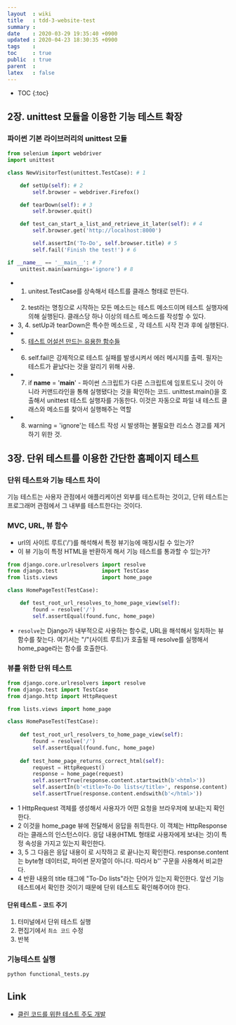 ```yaml
---
layout  : wiki
title   : tdd-3-website-test 
summary : 
date    : 2020-03-29 19:35:40 +0900
updated : 2020-04-23 18:30:35 +0900
tags    : 
toc     : true
public  : true
parent  : 
latex   : false
---
```

* TOC
{:toc}

## 2장. unittest 모듈을 이용한 기능 테스트 확장

### 파이썬 기본 라이브러리의 unittest 모듈

```python
from selenium import webdriver
import unittest

class NewVisitorTest(unittest.TestCase): # 1

    def setUp(self): # 2
        self.browser = webdriver.Firefox()

    def tearDown(self): # 3
        self.browser.quit()

    def test_can_start_a_list_and_retrieve_it_later(self): # 4
        self.browser.get('http://localhost:8000')

        self.assertIn('To-Do', self.browser.title) # 5
        self.fail('Finish the test!') # 6

if __name__ == '__main__': # 7
    unittest.main(warnings='ignore') # 8
```

- 1. unitest.TestCase를 상속해서 테스트를 클래스 형태로 만든다.
- 2. test라는 명칭으로 시작하는 모든 메소드는 테스트 메소드이며 테스트 실행자에 의해 실행된다. 클래스당 하나 이상의 테스트 메소드를 작성할 수 있다.
- 3, 4. setUp과 tearDown은 특수한 메소드로 , 각 테스트 시작 전과 후에 실행된다.
- 5. [테스트 어설션 만드는 유용한 함수들](http://docs.python.org/3/library/unittest.html)
- 6. self.fail은 강제적으로 테스트 실패를 발생시켜서 에러 메시지를 출력. 필자는 테스트가 끝났다는 것을 알리기 위해 사용.
- 7. if __name__ = '__main__' - 파이썬 스크립트가 다른 스크립트에 임포트도니 것이 아니라 커맨드라인을 통해 실행됐다는 것을 확인하는 코드. unittest.main()을 호출해서 unittest 테스트 실행자를 가동한다. 이것은 자동으로 파일 내 테스트 클래스와 메소드를 찾아서 실행해주는 역할
- 8. warning = 'ignore'는 테스트 작성 시 발생하는 불필요한 리소스 경고를 제거하기 위한 것.


## 3장. 단위 테스트를 이용한 간단한 홈페이지 테스트

### 단위 테스트와 기능 테스트 차이

기능 테스트는 사용자 관점에서 애플리케이션 외부를 테스트하는 것이고, 단위 테스트는 프로그래머 관점에서 그 내부를 테스트한다는 것이다.

### MVC, URL, 뷰 함수

- url의 사이트 루트('/')를 해석해서 특정 뷰기능에 매칭시킬 수 있는가?
- 이 뷰 기능이 특정 HTML을 반환하게 해서 기능 테스트를 통과할 수 있는가?

```python
from django.core.urlresolvers import resolve
from django.test              import TestCase
from lists.views              import home_page

class HomePageTest(TestCase):

    def test_root_url_resolves_to_home_page_view(self):
        found = resolve('/')
        self.assertEqual(found.func, home_page)
```

- `resolve`는 Django가 내부적으로 사용하는 함수로, URL을 해석해서 일치하는 뷰 함수를 찾는다. 여기서는 "/"(사이트 루트)가 호출될 때 resolve를 실행해서 home_page라는 함수를 호출한다.

### 뷰를 위한 단위 테스트

```python
from django.core.urlresolvers import resolve
from django.test import TestCase
from django.http import HttpRequest

from lists.views import home_page

class HomePaseTest(TestCase):
    
    def test_root_url_resolvers_to_home_page_view(self):
        found = resolve('/')
        self.assertEqual(found.func, home_page)
        
    def test_home_page_returns_correct_html(self):
        request = HttpRequest()                                        # 1
        response = home_page(request)                                  # 2
        self.assertTrue(response.content.startswith(b'<html>'))        # 3
        self.assertIn(b'<title>To-Do lists</title>', response.content) # 4
        self.assertTrue(response.content.endswith(b'</html>'))         # 5
```

- 1 HttpRequest 객체를 생성해서 사용자가 어떤 요청을 브라우저에 보내는지 확인한다.
- 2 이것을 home_page 뷰에 전달해서 응답을 취득한다. 이 객체는 HttpResponse라는 클래스의 인스턴스이다. 응답 내용(HTML 형태로 사용자에게 보내는 것)이 특정 속성을 가지고 있는지 확인한다.
- 3, 5 그 다음은 응답 내용이 <html>로 시작하고 </html>로 끝나는지 확인한다. response.content는 byte형 데이터로, 파이썬 문자열이 아니다. 따라서 b'' 구문을 사용해서 비교한다. 
- 4 반환 내용의 title 태그에 "To-Do lists"라는 단어가 있는지 확인한다. 앞선 기능 테스트에서 확인한 것이기 때문에 단위 테스트도 확인해주어야 한다.

#### 단위 테스트 - 코드 주기

1. 터미널에서 단위 테스트 실행
2. 편집기에서 `최소 코드` 수정
3. 반복

### 기능테스트 실행

```python
python functional_tests.py
```

## Link

- [클린 코드를 위한 테스트 주도 개발](http://www.yes24.com/Product/Goods/16886031)
